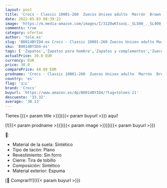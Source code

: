 ```yaml
---
layout: post
title: 'Crocs - Classic 10001-260  Zuecos Unisex adulto  Marrón  Brown 10001-260   36/37 EU'
date: 2022-05-03 08:39:22
image: 'https://m.media-amazon.com/images/I/31Z8wKtsxoL._SL500_._SL400_.jpg'
comments: true
category: ofertas
author: 'tole.es'
slug: 'B0014BYID4-es Crocs - Classic 10001-260 Zuecos Unisex adulto Marrón...'
sku: 'B0014BYID4-es'
tags: [ 'Zapatos','Zapatos para hombre','Zapatos y complementos','Zuecos y mules para hombre','crocs','zuecos','🇪🇸', ]
actualPrice: 30.0 EUR
currency: EUR
price: 30.0
comparePrice: 44.99 EUR
prodname: 'Crocs - Classic 10001-260  Zuecos Unisex adulto  Marrón  Brown 10001-260   36/37 EU'
country: 'es'
flag: '🇪🇸'
brand: 'Crocs'
buyurl: 'https://www.amazon.es/dp/B0014BYID4/?tag=tolees-21'
descuento: '33.32'
average: '30.13'
---
```


Tienes [{{< param title >}}]({{< param buyurl >}}) aqui!

[![{{< param prodname >}}]({{< param image >}})]({{< param buyurl >}})

🔎:

- Material de la suela: Sintético
- Tipo de tacón: Plano
- Revestimiento: Sin forro
- Cierre: Tira de tobillo
- Composición: Sintético
- Material exterior: Espuma

[🛒 Comprar!!!]({{< param buyurl >}})
